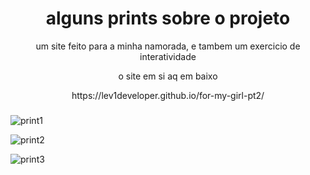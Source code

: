 <div align="center"> 
  <h1>alguns prints sobre o projeto</h1>

  <p> um site feito para a minha namorada, e tambem um exercicio de interatividade</p>

  <p> o site em si aq em baixo</p>
 https://lev1developer.github.io/for-my-girl-pt2/
 
</div>

###

![print1](https://github.com/user-attachments/assets/b4962dca-3ac9-4eba-91fd-1c6fedece750)


![print2](https://github.com/user-attachments/assets/e67fb2a0-1ae1-4e71-9e09-af2d9f32e3f7)


![print3](https://github.com/user-attachments/assets/d8502e92-33c6-4fd6-b405-67cd56a033f0)
